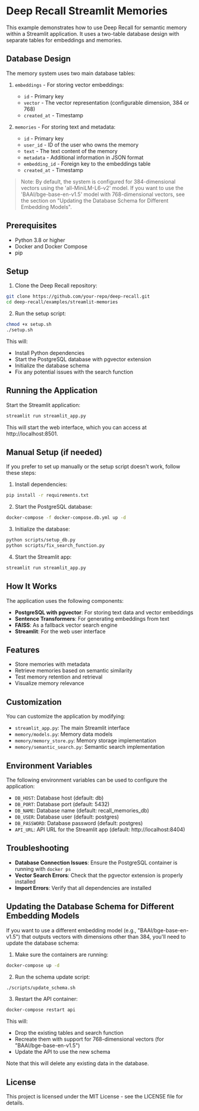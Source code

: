 # Deep Recall Streamlit Memories

This example demonstrates how to use Deep Recall for semantic memory within a Streamlit application. It uses a two-table database design with separate tables for embeddings and memories.

## Database Design

The memory system uses two main database tables:

1. `embeddings` - For storing vector embeddings:
   - `id` - Primary key
   - `vector` - The vector representation (configurable dimension, 384 or 768)
   - `created_at` - Timestamp

2. `memories` - For storing text and metadata:
   - `id` - Primary key
   - `user_id` - ID of the user who owns the memory
   - `text` - The text content of the memory
   - `metadata` - Additional information in JSON format
   - `embedding_id` - Foreign key to the embeddings table
   - `created_at` - Timestamp

> Note: By default, the system is configured for 384-dimensional vectors using the 'all-MiniLM-L6-v2' model. 
> If you want to use the 'BAAI/bge-base-en-v1.5' model with 768-dimensional vectors, see the section on 
> "Updating the Database Schema for Different Embedding Models".

## Prerequisites

- Python 3.8 or higher
- Docker and Docker Compose
- pip

## Setup

1. Clone the Deep Recall repository:

```bash
git clone https://github.com/your-repo/deep-recall.git
cd deep-recall/examples/streamlit-memories
```

2. Run the setup script:

```bash
chmod +x setup.sh
./setup.sh
```

This will:
- Install Python dependencies
- Start the PostgreSQL database with pgvector extension
- Initialize the database schema
- Fix any potential issues with the search function

## Running the Application

Start the Streamlit application:

```bash
streamlit run streamlit_app.py
```

This will start the web interface, which you can access at http://localhost:8501.

## Manual Setup (if needed)

If you prefer to set up manually or the setup script doesn't work, follow these steps:

1. Install dependencies:

```bash
pip install -r requirements.txt
```

2. Start the PostgreSQL database:

```bash
docker-compose -f docker-compose.db.yml up -d
```

3. Initialize the database:

```bash
python scripts/setup_db.py
python scripts/fix_search_function.py
```

4. Start the Streamlit app:

```bash
streamlit run streamlit_app.py
```

## How It Works

The application uses the following components:

- **PostgreSQL with pgvector**: For storing text data and vector embeddings
- **Sentence Transformers**: For generating embeddings from text
- **FAISS**: As a fallback vector search engine
- **Streamlit**: For the web user interface

## Features

- Store memories with metadata
- Retrieve memories based on semantic similarity
- Test memory retention and retrieval
- Visualize memory relevance

## Customization

You can customize the application by modifying:

- `streamlit_app.py`: The main Streamlit interface
- `memory/models.py`: Memory data models
- `memory/memory_store.py`: Memory storage implementation
- `memory/semantic_search.py`: Semantic search implementation

## Environment Variables

The following environment variables can be used to configure the application:

- `DB_HOST`: Database host (default: db)
- `DB_PORT`: Database port (default: 5432)
- `DB_NAME`: Database name (default: recall_memories_db)
- `DB_USER`: Database user (default: postgres)
- `DB_PASSWORD`: Database password (default: postgres)
- `API_URL`: API URL for the Streamlit app (default: http://localhost:8404)

## Troubleshooting

- **Database Connection Issues**: Ensure the PostgreSQL container is running with `docker ps`
- **Vector Search Errors**: Check that the pgvector extension is properly installed
- **Import Errors**: Verify that all dependencies are installed

## Updating the Database Schema for Different Embedding Models

If you want to use a different embedding model (e.g., "BAAI/bge-base-en-v1.5") that outputs vectors with dimensions other than 384, you'll need to update the database schema:

1. Make sure the containers are running:

```bash
docker-compose up -d
```

2. Run the schema update script:

```bash
./scripts/update_schema.sh
```

3. Restart the API container:

```bash
docker-compose restart api
```

This will:
- Drop the existing tables and search function
- Recreate them with support for 768-dimensional vectors (for "BAAI/bge-base-en-v1.5")
- Update the API to use the new schema

Note that this will delete any existing data in the database.

## License

This project is licensed under the MIT License - see the LICENSE file for details. 
